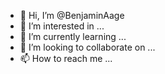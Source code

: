 - 👋 Hi, I’m @BenjaminAage
- 👀 I’m interested in ...
- 🌱 I’m currently learning ...
- 💞️ I’m looking to collaborate on ...
- 📫 How to reach me ...

<!---
BenjaminAage/BenjaminAage is a ✨ special ✨ repository because its `README.md` (this file) appears on your GitHub profile.
You can click the Preview link to take a look at your changes.
--->
